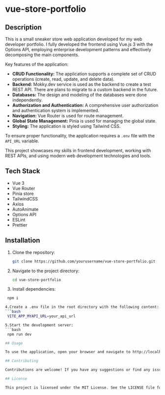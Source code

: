 # vue-store-portfolio

## Description

This is a small sneaker store web application developed for my web developer portfolio. I fully developed the frontend using Vue.js 3 with the Options API, employing enterprise development patterns and effectively decomposing the main components.

Key features of the application:

- **CRUD Functionality:** The application supports a complete set of CRUD operations (create, read, update, and delete data).
- **Backend:** Mokky.dev service is used as the backend to create a test REST API. There are plans to migrate to a custom backend in the future.
- **Databases:** The design and modeling of the databases were done independently.
- **Authorization and Authentication:** A comprehensive user authorization and authentication system is implemented.
- **Navigation:** Vue Router is used for route management.
- **Global State Management:** Pinia is used for managing the global state.
- **Styling:** The application is styled using Tailwind CSS.

To ensure proper functionality, the application requires a `.env` file with the `API_URL` variable.

This project showcases my skills in frontend development, working with REST APIs, and using modern web development technologies and tools.

## Tech Stack

- Vue 3
- Vue Router
- Pinia store
- TailwindCSS
- Axios
- AutoAnimate
- Options API
- ESLint
- Prettier

## Installation

1. Clone the repository:

   ```bash
   git clone https://github.com/yourusername/vue-store-portfolio.git
   
2. Navigate to the project directory:
   ```bash
   cd vue-store-portfolio
   
3. Install dependencies:
  ```bash
   npm i

4.Create a .env file in the root directory with the following content:
  ```bash
   VITE_APP_MYAPI_URL=your_api_url

5.Start the development server:
  ```bash
   npm run dev

## Usage

To use the application, open your browser and navigate to http://localhost:3000. You can then explore the sneaker store and use all the features, including CRUD operations, user authentication, and more.

## Contributing

Contributions are welcome! If you have any suggestions or find any issues, please feel free to open an issue or submit a pull request.

## License

This project is licensed under the MIT License. See the LICENSE file for more details.
